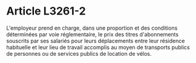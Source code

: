 # Article L3261-2

L'employeur prend en charge, dans une proportion et des conditions déterminées par voie réglementaire, le prix des titres d'abonnements souscrits par ses salariés pour leurs déplacements entre leur résidence habituelle et leur lieu de travail accomplis au moyen de transports publics de personnes ou de services publics de location de vélos.